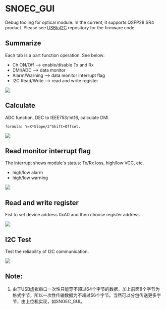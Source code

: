 # SNOEC_GUI #

Debug tooling for optical module. In the current, it supports QSFP28 SR4 product. Please see [USBtoI2C](https://github.com/tclxspy/USB_I2C_73) repository for the firmware code. 

## Summarize ##

Each tab is a part function operation. See below:

- Ch ON/Off --> enable/disable Tx and Rx
- DMI/ADC --> data monitor
- Alarm/Warning --> data monitor interrupt flag
- I2C Read/Write --> read and write register

![](https://i.imgur.com/TlEhZHQ.jpg)


## Calculate ##

ADC function, DEC to IEEE753/Int16, calculate DMI.    

	formula: Y=X*Slope/2^Shift+Offset.

![](https://i.imgur.com/mVGu31l.jpg)

## Read monitor interrupt flag ##

The interrupt shows module's status: Tx/Rx loss, high/low VCC, etc. 

- high/low alarm
- high/low warning

![](https://i.imgur.com/qrIqpQz.jpg)

## Read and write register ##

Fist to set device address 0xA0 and then choose register address.

![](https://i.imgur.com/KotfF4J.jpg)

## I2C Test ##

Test the reliability of I2C communication.

![](https://i.imgur.com/V1HdWFe.jpg)

## Note: ##

1. 由于USB虚拟串口一次性只能穿不超过64个字节的数据，加上前面8个字节为格式字节，所以一次性传输数据为不超过56个字节。当然可以分包传送更多字节，由上位机实现，如SNOEC_GUI。